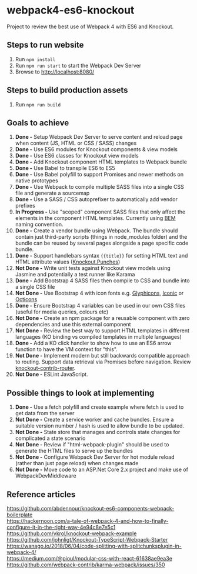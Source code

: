 # webpack4-es6-knockout
Project to review the best use of Webpack 4 with ES6 and Knockout.

## Steps to run website
1. Run `npm install`
2. Run `npm run start` to start the Webpack Dev Server
3. Browse to [http://localhost:8080/](http://localhost:8080/)


## Steps to build production assets
1. Run `npm run build`

## Goals to achieve
1. **Done -** Setup Webpack Dev Server to serve content and reload page when content (JS, HTML or CSS / SASS) changes
2. **Done -** Use ES6 modules for Knockout components & view models
3. **Done -** Use ES6 classes for Knockout view models
4. **Done -** Add Knockout component HTML templates to Webpack bundle
5. **Done -** Use Babel to transpile ES6 to ES5
6. **Done -** Use Babel polyfill to support Promises and newer methods on native prototypes
7. **Done -** Use Webpack to compile multiple SASS files into a single CSS file and generate a sourcemap
8. **Done -** Use a SASS / CSS autoprefixer to automatically add vendor prefixes
9. **In Progress -** Use "scoped" component SASS files that only affect the elements in the component HTML templates. Currently using [BEM](http://getbem.com/naming/) naming convention. 
10. **Done -** Create a vendor bundle using Webpack. The bundle should contain just third-party scripts (things in node_modules folder) and the bundle can be reused by several pages alongside a page specific code bundle.
11. **Done -** Support handlebars syntax `{{title}}` for setting HTML text and HTML attribute values ([Knockout.Punches](http://mbest.github.io/knockout.punches/))
12. **Not Done -** Write unit tests against Knockout view models using Jasmine and potentially a test runner like Karama
13. **Done -** Add Bootstrap 4 SASS files then compile to CSS and bundle into a single CSS file
13. **Not Done -** Use Bootstrap 4 with icon fonts e.g. [Glyphicons](http://glyphicons.com/), [Iconic](https://useiconic.com/open/) or [Octicons](https://octicons.github.com/)
14. **Done -** Ensure Bootstrap 4 variables can be used in our own CSS files (useful for media queries, colours etc)
15. **Not Done -** Create an npm package for a reusable component with zero dependencies and use this external component
16. **Not Done -** Review the best way to support HTML templates in different languages (KO binding vs compiled templates in multiple languages)
17. **Done -** Add a KO click handler to show how to use an ES6 arrow function to have the VM context for "this".
18. **Not Done -** Implement modern but still backwards compatible approach to routing. Support data retrieval via Promises before navigation. Review [knockout-contrib-router](https://github.com/Profiscience/knockout-contrib/tree/master/packages/router).
19. **Not Done -** ESLint JavaScript.


## Possible things to look at implementing
1. **Done -** Use a fetch polyfill and create example where fetch is used to get data from the server
2. **Not Done -** Create a service worker and cache bundles. Ensure a suitable version number / hash is used to allow bundle to be updated.
3. **Not Done -** State store that manages and controls state changes for complicated a state scenario
4. **Not Done -** Review if "html-webpack-plugin" should be used to generate the HTML files to serve up the bundles
5. **Not Done -** Configure Webpack Dev Server for hot module reload (rather than just page reload) when changes made
6. **Not Done -** Move code to an ASP.Net Core 2.x project and make use of WebpackDevMiddleware 


## Reference articles
https://github.com/abdennour/knockout-es6-components-webpack-boilerplate
<br />
https://hackernoon.com/a-tale-of-webpack-4-and-how-to-finally-configure-it-in-the-right-way-4e94c8e7e5c1
<br />
https://github.com/vkrol/knockout-webpack-example
<br />
https://github.com/johnligt/Knockout-TypeScript-Webpack-Starter
<br />
https://wanago.io/2018/06/04/code-splitting-with-splitchunksplugin-in-webpack-4/
<br />
https://medium.com/@pioul/modular-css-with-react-61638ae9ea3e
<br />
https://github.com/webpack-contrib/karma-webpack/issues/350


